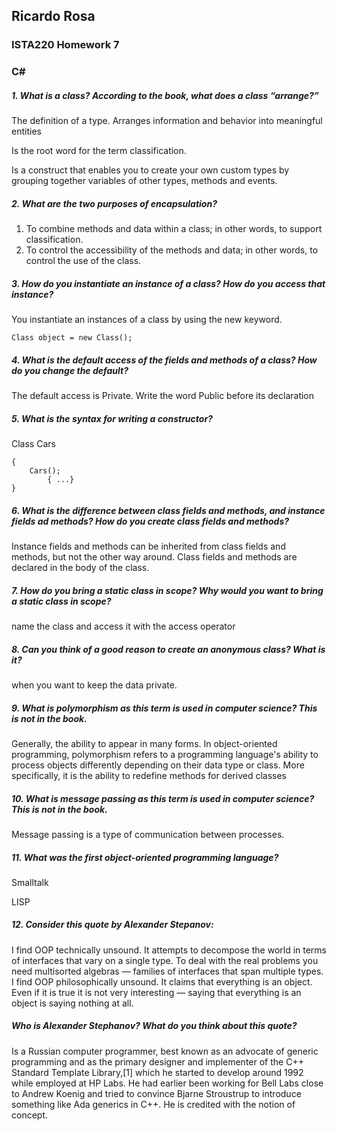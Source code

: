 ## Ricardo Rosa

### ISTA220 Homework 7

### C# 





##### 1. What is a class? According to the book, what does a class “arrange?”
The definition of a type. Arranges information and behavior into meaningful entities

Is the root word for the term classification.

Is a construct that enables you to create your own custom types by grouping together variables of other types, methods and events.


##### 2. What are the two purposes of encapsulation?
1. To combine methods and data within a class; in other words, to support classification.
2. To control the accessibility of the methods and data; in other words, to control the use of the class.


##### 3. How do you instantiate an instance of a class? How do you access that instance?

You instantiate an instances of a class by using the new keyword.

	Class object = new Class();

##### 4. What is the default access of the fields and methods of a class? How do you change the default?
The default access is Private. Write the word Public before its declaration


##### 5. What is the syntax for writing a constructor?

Class Cars

	{ 
		Cars();
			{ ...}
	}

##### 6. What is the difference between class fields and methods, and instance fields ad methods? How do you create class fields and methods?

Instance fields and methods can be inherited from class fields and methods, but not the other way around. Class fields and methods are declared in the body of the class.

##### 7. How do you bring a static class in scope? Why would you want to bring a static class in scope?
name the class and access it with the access operator

##### 8. Can you think of a good reason to create an anonymous class? What is it?
when you want to keep the data private.

##### 9. What is polymorphism as this term is used in computer science? This is not in the book.

Generally, the ability to appear in many forms. In object-oriented programming, polymorphism refers to a programming language's ability to process objects differently depending on their data type or class. More specifically, it is the ability to redefine methods for derived classes

##### 10. What is message passing as this term is used in computer science? This is not in the book.
Message passing is a type of communication between processes. 


##### 11. What was the first object-oriented programming language?

Smalltalk

LISP

##### 12. Consider this quote by Alexander Stepanov:
I find OOP technically unsound. It attempts to decompose the world in terms of interfaces
that vary on a single type. To deal with the real problems you need multisorted algebras
— families of interfaces that span multiple types. I find OOP philosophically unsound. It
claims that everything is an object. Even if it is true it is not very interesting — saying that
everything is an object is saying nothing at all.
##### Who is Alexander Stephanov? What do you think about this quote?Is a Russian computer programmer, best known as an advocate of generic programming and as the primary designer and implementer of the C++ Standard Template Library,[1] which he started to develop around 1992 while employed at HP Labs. He had earlier been working for Bell Labs close to Andrew Koenig and tried to convince Bjarne Stroustrup to introduce something like Ada generics in C++. He is credited with the notion of concept.
